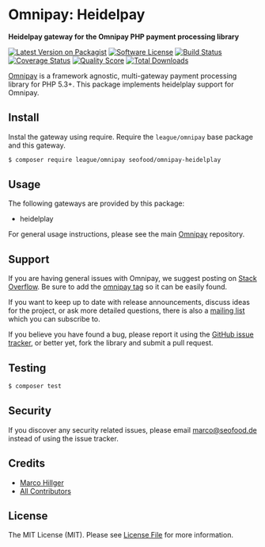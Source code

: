 # Omnipay: Heidelpay

**Heidelpay gateway for the Omnipay PHP payment processing library**

[![Latest Version on Packagist](https://img.shields.io/packagist/v/seofood/omnipay-heidelplay.svg?style=flat-square)](https://packagist.org/packages/seofood/omnipay-heidelplay)
[![Software License](https://img.shields.io/badge/license-MIT-brightgreen.svg?style=flat-square)](LICENSE.md)
[![Build Status](https://img.shields.io/travis/seofood/omnipay-heidelplay/master.svg?style=flat-square)](https://travis-ci.org/seofood/omnipay-heidelplay)
[![Coverage Status](https://img.shields.io/scrutinizer/coverage/g/seofood/omnipay-heidelplay.svg?style=flat-square)](https://scrutinizer-ci.com/g/seofood/omnipay-heidelplay/code-structure)
[![Quality Score](https://img.shields.io/scrutinizer/g/seofood/omnipay-heidelplay.svg?style=flat-square)](https://scrutinizer-ci.com/g/seofood/omnipay-heidelplay)
[![Total Downloads](https://img.shields.io/packagist/dt/seofood/omnipay-heidelplay.svg?style=flat-square)](https://packagist.org/packages/seofood/omnipay-heidelplay)


[Omnipay](https://github.com/thephpleague/omnipay) is a framework agnostic, multi-gateway payment
processing library for PHP 5.3+. This package implements heidelplay support for Omnipay.

## Install

Instal the gateway using require. Require the `league/omnipay` base package and this gateway.

``` bash
$ composer require league/omnipay seofood/omnipay-heidelplay
```

## Usage

The following gateways are provided by this package:

 * heidelplay

For general usage instructions, please see the main [Omnipay](https://github.com/thephpleague/omnipay) repository.

## Support

If you are having general issues with Omnipay, we suggest posting on
[Stack Overflow](http://stackoverflow.com/). Be sure to add the
[omnipay tag](http://stackoverflow.com/questions/tagged/omnipay) so it can be easily found.

If you want to keep up to date with release announcements, discuss ideas for the project,
or ask more detailed questions, there is also a [mailing list](https://groups.google.com/forum/#!forum/omnipay) which
you can subscribe to.

If you believe you have found a bug, please report it using the [GitHub issue tracker](https://github.com/seofood/omnipay-heidelplay/issues),
or better yet, fork the library and submit a pull request.

## Testing

``` bash
$ composer test
```

## Security

If you discover any security related issues, please email marco@seofood.de instead of using the issue tracker.

## Credits

- [Marco Hillger](https://github.com/seofood)
- [All Contributors](../../contributors)

## License

The MIT License (MIT). Please see [License File](LICENSE.md) for more information.
